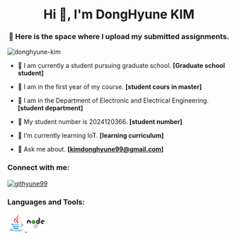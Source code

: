 <h1 align="center">Hi 👋, I'm DongHyune KIM</h1>
<h3 align="center">📝 Here is the space where I upload my submitted assignments.</h3>

<p align="left"> <img src="https://komarev.com/ghpvc/?username=donghyune-kim&label=Profile%20views&color=0e75b6&style=flat" alt="donghyune-kim" /> </p>

- 📄 I am currently a student pursuing graduate school. **[Graduate school student]**

- 📄 I am in the first year of my course. **[student cours in master]**

- 📄 I am in the Department of Electronic and Electrical Engineering. **[student department]**

- 📄 My student number is 2024120366. **[student number]**

- 📄 I’m currently learning IoT. **[learning curriculum]**

- 💬 Ask me about. **[kimdonghyune99@gmail.com]**

<h3 align="left">Connect with me:</h3>
<p align="left">
<a href="https://instagram.com/githyune99" target="blank"><img align="center" src="https://raw.githubusercontent.com/rahuldkjain/github-profile-readme-generator/master/src/images/icons/Social/instagram.svg" alt="githyune99" height="30" width="40" /></a>
</p>

<h3 align="left">Languages and Tools:</h3>
<p align="left"> <a href="https://www.java.com" target="_blank" rel="noreferrer"> <img src="https://raw.githubusercontent.com/devicons/devicon/master/icons/java/java-original.svg" alt="java" width="40" height="40"/> </a> <a href="https://nodejs.org" target="_blank" rel="noreferrer"> <img src="https://raw.githubusercontent.com/devicons/devicon/master/icons/nodejs/nodejs-original-wordmark.svg" alt="nodejs" width="40" height="40"/> </a> </p>
